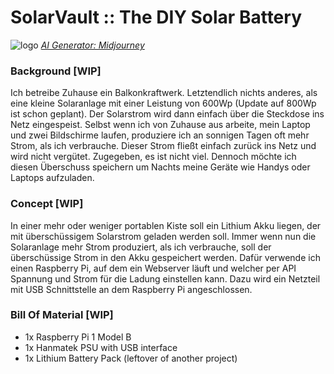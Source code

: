 # SolarVault :: The DIY Solar Battery

![logo](https://github.com/carforge/solarvault/assets/29213494/9ef1d83a-3947-496c-854d-47b59f99cea7)
*[AI Generator: Midjourney](https://www.midjourney.com)*

### Background [WIP]
Ich betreibe Zuhause ein Balkonkraftwerk. Letztendlich nichts anderes, als eine kleine Solaranlage mit einer Leistung von 600Wp (Update auf 800Wp ist schon geplant). Der Solarstrom wird dann einfach über die Steckdose ins Netz eingespeist. Selbst wenn ich von Zuhause aus arbeite, mein Laptop und zwei Bildschirme laufen, produziere ich an sonnigen Tagen oft mehr Strom, als ich verbrauche. Dieser Strom fließt einfach zurück ins Netz und wird nicht vergütet. Zugegeben, es ist nicht viel. Dennoch möchte ich diesen Überschuss speichern um Nachts meine Geräte wie Handys oder Laptops aufzuladen.

### Concept [WIP]
In einer mehr oder weniger portablen Kiste soll ein Lithium Akku liegen, der mit überschüssigem Solarstrom geladen werden soll. Immer wenn nun die Solaranlage mehr Strom produziert, als ich verbrauche, soll der überschüssige Strom in den Akku gespeichert werden. Dafür verwende ich einen Raspberry Pi, auf dem ein Webserver läuft und welcher per API Spannung und Strom für die Ladung einstellen kann. Dazu wird ein Netzteil mit USB Schnittstelle an dem Raspberry Pi angeschlossen.

### Bill Of Material [WIP]
* 1x Raspberry Pi 1 Model B
* 1x Hanmatek PSU with USB interface
* 1x Lithium Battery Pack (leftover of another project)
